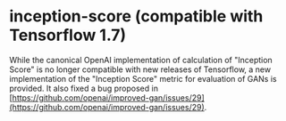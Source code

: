 # inception-score (compatible with Tensorflow 1.7)
While the canonical OpenAI implementation of calculation of "Inception Score" is no longer compatible with new releases of Tensorflow,
a new implementation of the "Inception Score" metric for evaluation of GANs is provided. It also fixed a bug proposed in [https://github.com/openai/improved-gan/issues/29](https://github.com/openai/improved-gan/issues/29).


